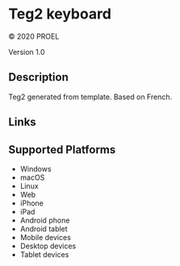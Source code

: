 Teg2 keyboard
==============

© 2020 PROEL

Version 1.0

Description
-----------

Teg2 generated from template. Based on French.

Links
-----

Supported Platforms
-------------------
 * Windows
 * macOS
 * Linux
 * Web
 * iPhone
 * iPad
 * Android phone
 * Android tablet
 * Mobile devices
 * Desktop devices
 * Tablet devices

